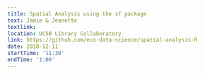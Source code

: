 ```yaml
---
title: Spatial Analysis using the sf package
text: Jamie & Jeanette
textlink: 
location: UCSB Library Collaboratory
link: https://github.com/eco-data-science/spatial-analysis-R
date: 2018-12-11
startTime: '11:30'
endTime: '1:00'
---
```

